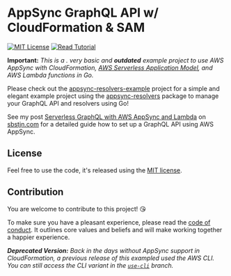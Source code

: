 # AppSync GraphQL API w/ CloudFormation & SAM

[![MIT License](https://badgen.now.sh/badge/License/MIT/blue)](https://github.com/sbstjn/go-appsync-graphql-cloudformation/blob/master/LICENSE.md)
[![Read Tutorial](https://badgen.now.sh/badge/Read/Tutorial/orange)](https://sbstjn.com/serverless-graphql-with-appsync-and-lambda.html)

**Important:** *This is a . very basic and **outdated** example project to use AWS AppSync with CloudFormation, [AWS Serverless Application Model](https://github.com/awslabs/serverless-application-model), and AWS Lambda functions in Go.*

Please check out the [appsync-resolvers-example](https://github.com/sbstjn/appsync-resolvers-example) project for a simple and elegant example project using the [appsync-resolvers](https://github.com/sbstjn/appsync-resolvers) package to manage your GraphQL API and resolvers using Go!

See my post [Serverless GraphQL with AWS AppSync and Lambda](https://sbstjn.com/serverless-graphql-with-appsync-and-lambda.html) on [sbstjn.com](https://sbstjn.com) for a detailed guide how to set up a GraphQL API using AWS AppSync.

## License

Feel free to use the code, it's released using the [MIT license](LICENSE.md).

## Contribution

You are welcome to contribute to this project! 😘 

To make sure you have a pleasant experience, please read the [code of conduct](CODE_OF_CONDUCT.md). It outlines core values and beliefs and will make working together a happier experience.

***Deprecated Version:** Back in the days without AppSync support in CloudFormation, a previous release of this exampled used the AWS CLI. You can still access the CLI variant in the [`use-cli`](https://github.com/sbstjn/appsync-graphql-rss-proxy-go/tree/use-cli) branch.*
